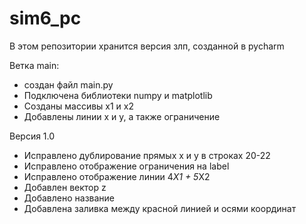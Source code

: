 # sim6_pc
В этом репозитории хранится версия злп, созданной в pycharm

Ветка main:
- создан файл main.py
- Подключена библиотеки numpy и matplotlib
- Созданы массивы x1 и x2
- Добавлены линии x и y, а также ограничение
  
Версия 1.0
- Исправлено дублирование прямых x и y в строках 20-22
- Исправлено отображение ограничения на label
- Исправлено отображение линии 4*X1 + 5*X2
- Добавлен вектор z
- Добавлено название
- Добавлена заливка между красной линией и осями координат
